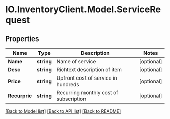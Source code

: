 # IO.InventoryClient.Model.ServiceRequest
## Properties

Name | Type | Description | Notes
------------ | ------------- | ------------- | -------------
**Name** | **string** | Name of service | [optional] 
**Desc** | **string** | Richtext description of item | [optional] 
**Price** | **string** | Upfront cost of service in hundreds | [optional] 
**Recurpric** | **string** | Recurring monthly cost of subscription | [optional] 

[[Back to Model list]](../README.md#documentation-for-models) [[Back to API list]](../README.md#documentation-for-api-endpoints) [[Back to README]](../README.md)

